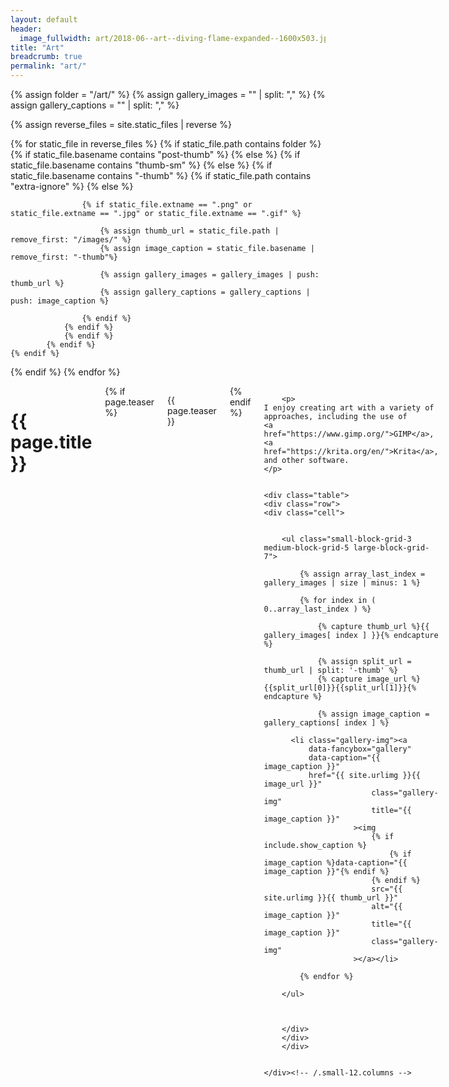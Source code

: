 ```yaml
---
layout: default
header:
  image_fullwidth: art/2018-06--art--diving-flame-expanded--1600x503.jpg
title: "Art"
breadcrumb: true
permalink: "art/"
---
```


<style type="text/css">
	/* 
	these classes, and the variables above, 
	can be moved to .scss at some point 
	*/

	.table {
    display: table;
  }
	.row {
    display: table-row;
	}
	.cell {
    display: table-cell;
    text-align: center;
  }


	li.gallery-img {
    padding: 0px;
    margin: 0px;
  }
	img.gallery-img {

		/* override setting from styles_feeling_responsive.css */
		border-radius: initial;
		-moz-border-radius: initial;
		-webkit-border-radius: initial;


    /* width: 100% of container box; stretch to fill */
    width: 100%;
    /* height auto allows image to keep aspect ratios as it resizes */
    height: auto;

		border: 3px solid black;
	}



</style>



{% assign folder = "/art/" %}
{% assign gallery_images = "" | split: "," %}
{% assign gallery_captions = "" | split: "," %}

{% assign reverse_files = site.static_files | reverse %}

{% for static_file in reverse_files %}
  {% if static_file.path contains folder %}
  	{% if static_file.basename contains "post-thumb" %}
    {% else %}
  	  {% if static_file.basename contains "thumb-sm" %}
		  {% else %}
  	  	{% if static_file.basename contains "-thumb" %}
  		 		{% if static_file.path contains "extra-ignore" %}
  				{% else %}
  
  				 	{% if static_file.extname == ".png" or static_file.extname == ".jpg" or static_file.extname == ".gif" %}
  
  						{% assign thumb_url = static_file.path | remove_first: "/images/" %}
  						{% assign image_caption = static_file.basename | remove_first: "-thumb"%}
  	
  						{% assign gallery_images = gallery_images | push: thumb_url %}
  						{% assign gallery_captions = gallery_captions | push: image_caption %}
  
  	 	 			{% endif %}
  	 			{% endif %}
 	 			{% endif %}
 	 		{% endif %}
  	{% endif %}
  {% endif %}
{% endfor %}



<div id="blog-index" class="row">
	<div class="small-12 columns t30">
		<h1>{{ page.title }}</h1>
		{% if page.teaser %}<p class="teaser">{{ page.teaser }}</p>{% endif %}

		<p>
    I enjoy creating art with a variety of approaches, including the use of 
    <a href="https://www.gimp.org/">GIMP</a>,
    <a href="https://krita.org/en/">Krita</a>,
    and other software.
    </p>


    <div class="table">
    <div class="row">
    <div class="cell">


		<ul class="small-block-grid-3 medium-block-grid-5 large-block-grid-7">

			{% assign array_last_index = gallery_images | size | minus: 1 %}

			{% for index in ( 0..array_last_index ) %}

				{% capture thumb_url %}{{ gallery_images[ index ] }}{% endcapture %}

				{% assign split_url = thumb_url | split: '-thumb' %}
				{% capture image_url %}{{split_url[0]}}{{split_url[1]}}{% endcapture %}
	
				{% assign image_caption = gallery_captions[ index ] %}

          <li class="gallery-img"><a 
              data-fancybox="gallery"
              data-caption="{{ image_caption }}"
              href="{{ site.urlimg }}{{ image_url }}"
							class="gallery-img"
							title="{{ image_caption }}"
						><img 
							{% if include.show_caption %}
								{% if image_caption %}data-caption="{{ image_caption }}"{% endif %} 
							{% endif %}
							src="{{ site.urlimg }}{{ thumb_url }}" 
							alt="{{ image_caption }}"
							title="{{ image_caption }}"
							class="gallery-img"
						></a></li>
	
			{% endfor %}

		</ul>



		</div>
		</div>
		</div>


	</div><!-- /.small-12.columns -->
</div><!-- /.row -->



[gimp]: https://www.gimp.org/
[krita]: https://krita.org/en/

<!-- vim: ts=2
-->
